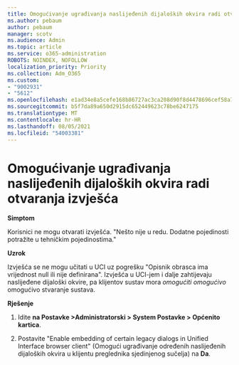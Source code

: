 ```yaml
---
title: Omogućivanje ugrađivanja naslijeđenih dijaloških okvira radi otvaranja izvješća
ms.author: pebaum
author: pebaum
manager: scotv
ms.audience: Admin
ms.topic: article
ms.service: o365-administration
ROBOTS: NOINDEX, NOFOLLOW
localization_priority: Priority
ms.collection: Adm_O365
ms.custom:
- "9002931"
- "5612"
ms.openlocfilehash: e1ad34e8a5cefe168b86727ac3ca208d90f8d4478696cef58a7d0b04475fba56
ms.sourcegitcommit: b5f7da89a650d2915dc652449623c78be6247175
ms.translationtype: MT
ms.contentlocale: hr-HR
ms.lasthandoff: 08/05/2021
ms.locfileid: "54003381"
---
```

# <a name="enable-embedding-legacy-dialogs-to-open-reports"></a>Omogućivanje ugrađivanja naslijeđenih dijaloških okvira radi otvaranja izvješća

**Simptom**

Korisnici ne mogu otvarati izvješća. "Nešto nije u redu. Dodatne pojedinosti potražite u tehničkim pojedinostima."

**Uzrok**

Izvješća se ne mogu učitati u UCI uz pogrešku "Opisnik obrasca ima vrijednost null ili nije definirana". Izvješća u UCI-jem i dalje zahtijevaju naslijeđene dijaloški okvire, pa klijentov sustav mora *omogućiti omogućivo* omogućivo stvaranje sustava.

**Rješenje**

1. Idite **na Postavke >Administratorski > System Postavke > Općenito kartica**.

2. Postavite "Enable embedding of certain legacy dialogs in Unified Interface browser client" (Omogući ugrađivanje određenih naslijeđenih dijaloških okvira u klijentu preglednika sjedinjenog sučelja) na **Da**.

